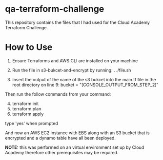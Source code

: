 # qa-terraform-challenge

This repository contains the files that I had used for the Cloud Academy Terraform Challenge.

# How to Use

1. Ensure Terraforms and AWS CLI are installed on your machine

2. Run the file in s3-bukcet-and-encrypt by running: . ./file.sh

3. Insert the output of the name of the s3 bukcet into the main.tf file in the root directory on line 9: bucket = "[CONSOLE_OUTPUT_FROM_STEP_2]"

Then run the follow commands from your command:

4. terraform init
5. terraform plan
6. terraform apply

type 'yes' when prompted

And now an AWS EC2 instance with EBS along with an S3 bucket that is encrypted and a dynamo table have all been deployed.

**NOTE:** this was performed on an virtual environment set up by Cloud Academy therefore other prerequisites may be required.
